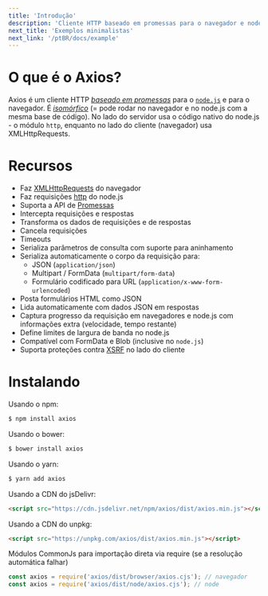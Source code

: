 ```yaml
---
title: 'Introdução'
description: 'Cliente HTTP baseado em promessas para o navegador e node.js'
next_title: 'Exemplos minimalistas'
next_link: '/ptBR/docs/example'
---
```


# O que é o Axios?
Axios é um cliente HTTP *[baseado em promessas](https://javascript.info/promise-basics)* para o [`node.js`](https://nodejs.org) e para o navegador. É *[isomórfico](https://www.lullabot.com/articles/what-is-an-isomorphic-application)*  (= pode rodar no navegador e no node.js com a mesma base de código). No lado do servidor usa o código nativo do node.js - o módulo `http`, enquanto no lado do cliente (navegador) usa XMLHttpRequests.

# Recursos

- Faz [XMLHttpRequests](https://developer.mozilla.org/en-US/docs/Web/API/XMLHttpRequest) do navegador
- Faz requisições [http](http://nodejs.org/api/http.html) do node.js
- Suporta a API de [Promessas](https://developer.mozilla.org/en-US/docs/Web/JavaScript/Reference/Global_Objects/Promise) 
- Intercepta requisições e respostas
- Transforma os dados de requisições e de respostas
- Cancela requisições
- Timeouts
- Serializa parâmetros de consulta com suporte para aninhamento
- Serializa automaticamente o corpo da requisição para:
    - JSON (`application/json`)
    - Multipart / FormData (`multipart/form-data`)
    - Formulário codificado para URL (`application/x-www-form-urlencoded`)
- Posta formulários HTML como JSON
- Lida automaticamente com dados JSON em respostas
- Captura progresso da requisição em navegadores e node.js com informações extra (velocidade, tempo restante)
- Define limites de largura de banda no node.js
- Compatível com FormData e Blob (inclusive no `node.js`)
- Suporta proteções contra [XSRF](http://en.wikipedia.org/wiki/Cross-site_request_forgery) no lado do cliente

# Instalando

Usando o npm:

```bash
$ npm install axios
```

Usando o bower:

```bash
$ bower install axios
```

Usando o yarn:

```bash
$ yarn add axios
```

Usando a CDN do jsDelivr:

```html
<script src="https://cdn.jsdelivr.net/npm/axios/dist/axios.min.js"></script>
```

Usando a CDN do unpkg:

```html
<script src="https://unpkg.com/axios/dist/axios.min.js"></script>
```

Módulos CommonJs para importação direta via require (se a resolução automática falhar)

```js
const axios = require('axios/dist/browser/axios.cjs'); // navegador
const axios = require('axios/dist/node/axios.cjs'); // node
```
